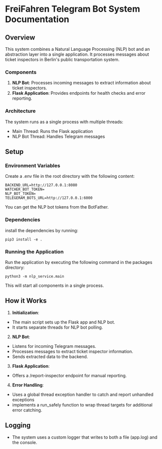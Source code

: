 # FreiFahren Telegram Bot System Documentation

## Overview

This system combines a Natural Language Processing (NLP) bot and an abstraction layer into a single application. It processes messages about ticket inspectors in Berlin's public transportation system.

### Components

1. **NLP Bot**: Processes incoming messages to extract information about ticket inspectors.
2. **Flask Application**: Provides endpoints for health checks and error reporting.

### Architecture

The system runs as a single process with multiple threads:

-   Main Thread: Runs the Flask application
-   NLP Bot Thread: Handles Telegram messages

## Setup

### Environment Variables

Create a .env file in the root directory with the following content:

```shell
BACKEND_URL=http://127.0.0.1:8080
WATCHER_BOT_TOKEN=
NLP_BOT_TOKEN=
TELEGERAM_BOTS_URL=http://127.0.0.1:6000
```

You can get the NLP bot tokens from the BotFather. 

### Dependencies

install the dependencies by running:

```shell
pip3 install -e .
```

### Running the Application

Run the application by executing the following command in the packages directory:

```shell
python3 -m nlp_service.main
```

This will start all components in a single process.

## How it Works

1. **Initialization**:

-   The main script sets up the Flask app and NLP bot.
-   It starts separate threads for NLP bot polling.

2. **NLP Bot**:

-   Listens for incoming Telegram messages.
-   Processes messages to extract ticket inspector information.
-   Sends extracted data to the backend.


3. **Flask Application**:

-   Offers a /report-inspector endpoint for manual reporting.

4. **Error Handling**:

-   Uses a global thread exception handler to catch and report unhandled exceptions
-   implements a run_safely function to wrap thread targets for additional error catching.

## Logging

-   The system uses a custom logger that writes to both a file (app.log) and the console.
